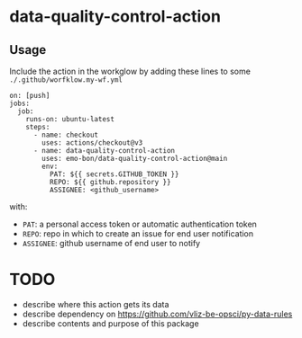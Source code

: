 # data-quality-control-action

## Usage

Include the action in the workglow by adding these lines to some `./.github/worfklow.my-wf.yml`

```
on: [push]
jobs:
  job:
    runs-on: ubuntu-latest
    steps:
      - name: checkout
        uses: actions/checkout@v3
      - name: data-quality-control-action
        uses: emo-bon/data-quality-control-action@main
        env:
          PAT: ${{ secrets.GITHUB_TOKEN }}
          REPO: ${{ github.repository }}
          ASSIGNEE: <github_username>
```

with:

* `PAT`: a personal access token or automatic authentication token
* `REPO`: repo in which to create an issue for end user notification
* `ASSIGNEE`: github username of end user to notify


# TODO
- describe where this action gets its data
- describe dependency on https://github.com/vliz-be-opsci/py-data-rules
- describe contents and purpose of this package 
